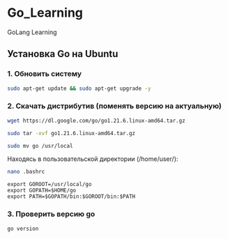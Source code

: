 # Go_Learning
GoLang Learning

## Установка Go на Ubuntu
### 1. Обновить систему
```bash
sudo apt-get update && sudo apt-get upgrade -y
```
### 2. Скачать дистрибутив (поменять версию на актуальную)
```bash
wget https://dl.google.com/go/go1.21.6.linux-amd64.tar.gz
```
```bash
sudo tar -xvf go1.21.6.linux-amd64.tar.gz
```
```bash
sudo mv go /usr/local
```
Находясь в пользовательской директории (/home/user/):
```bash
nano .bashrc
```
```
export GOROOT=/usr/local/go
export GOPATH=$HOME/go
export PATH=$GOPATH/bin:$GOROOT/bin:$PATH
```
### 3. Проверить версию go
```bash
go version
```